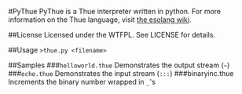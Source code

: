 #PyThue
PyThue is a Thue interpreter written in python.
For more information on the Thue language, visit [the esolang wiki](http://esolangs.org/wiki/Thue).

##License
Licensed under the WTFPL.
See LICENSE for details.

##Usage
`>thue.py <filename>`

##Samples
###`helloworld.thue`
Demonstrates the output stream (`~`)
###`echo.thue`
Demonstrates the input stream (`:::`)
###binaryinc.thue
Increments the binary number wrapped in `_`'s